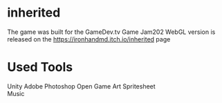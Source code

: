 # inherited
The game was built for the GameDev.tv Game Jam202
WebGL version is released on the https://ironhandmd.itch.io/inherited page

# Used Tools

Unity 
Adobe Photoshop
Open Game Art
   Spritesheet  
   Music   
